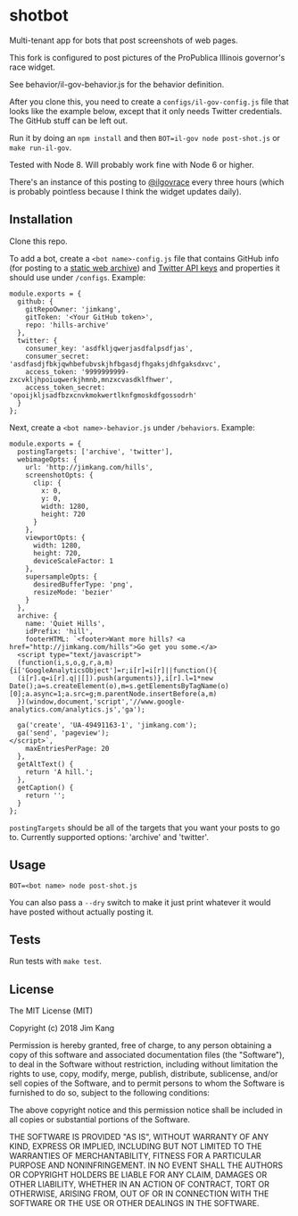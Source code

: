 shotbot
=============

Multi-tenant app for bots that post screenshots of web pages.

This fork is configured to post pictures of the ProPublica Illinois governor's race widget.

See behavior/il-gov-behavior.js for the behavior definition.

After you clone this, you need to create a `configs/il-gov-config.js` file that looks like the example below, except that it only needs Twitter credentials. The GitHub stuff can be left out.

Run it by doing an `npm install` and then `BOT=il-gov node post-shot.js` or `make run-il-gov`.

Tested with Node 8. Will probably work fine with Node 6 or higher.

There's an instance of this posting to [@ilgovrace](https://twitter.com/ilgovrace) every three hours (which is probably pointless because I think the widget updates daily).

Installation
------------

Clone this repo.

To add a bot, create a `<bot name>-config.js` file that contains GitHub info (for posting to a [static web archive](http://jimkang.com/weblog/articles/platform-free-bots/)) and [Twitter API keys](https://gist.github.com/jimkang/34d16247b40097d8cace) and properties it should use under `/configs`. Example:

    module.exports = {
      github: {
        gitRepoOwner: 'jimkang',
        gitToken: '<Your GitHub token>',
        repo: 'hills-archive'
      },
      twitter: {
        consumer_key: 'asdfkljqwerjasdfalpsdfjas',
        consumer_secret: 'asdfasdjfbkjqwhbefubvskjhfbgasdjfhgaksjdhfgaksdxvc',
        access_token: '9999999999-zxcvkljhpoiuqwerkjhmnb,mnzxcvasdklfhwer',
        access_token_secret: 'opoijkljsadfbzxcnvkmokwertlknfgmoskdfgossodrh'
      }
    };

Next, create a `<bot name>-behavior.js` under `/behaviors`. Example:

    module.exports = {
      postingTargets: ['archive', 'twitter'],      
      webimageOpts: {
        url: 'http://jimkang.com/hills',
        screenshotOpts: {
          clip: {
            x: 0,
            y: 0,
            width: 1280,
            height: 720
          }
        },
        viewportOpts: {
          width: 1280,
          height: 720,
          deviceScaleFactor: 1
        },
        supersampleOpts: {
          desiredBufferType: 'png',
          resizeMode: 'bezier'
        }
      },
      archive: {
        name: 'Quiet Hills',
        idPrefix: 'hill',
        footerHTML: `<footer>Want more hills? <a href="http://jimkang.com/hills">Go get you some.</a>
      <script type="text/javascript">
      (function(i,s,o,g,r,a,m){i['GoogleAnalyticsObject']=r;i[r]=i[r]||function(){
      (i[r].q=i[r].q||[]).push(arguments)},i[r].l=1*new Date();a=s.createElement(o),m=s.getElementsByTagName(o)[0];a.async=1;a.src=g;m.parentNode.insertBefore(a,m)
      })(window,document,'script','//www.google-analytics.com/analytics.js','ga');

      ga('create', 'UA-49491163-1', 'jimkang.com');
      ga('send', 'pageview');
    </script>`,
        maxEntriesPerPage: 20
      },
      getAltText() {
        return 'A hill.';
      },
      getCaption() {
        return '';
      }
    };

`postingTargets` should be all of the targets that you want your posts to go to. Currently supported options: 'archive' and 'twitter'.

Usage
-----

    BOT=<bot name> node post-shot.js

You can also pass a `--dry` switch to make it just print whatever it would have posted without actually posting it.

Tests
-----

Run tests with `make test`.

License
-------

The MIT License (MIT)

Copyright (c) 2018 Jim Kang

Permission is hereby granted, free of charge, to any person obtaining a copy
of this software and associated documentation files (the "Software"), to deal
in the Software without restriction, including without limitation the rights
to use, copy, modify, merge, publish, distribute, sublicense, and/or sell
copies of the Software, and to permit persons to whom the Software is
furnished to do so, subject to the following conditions:

The above copyright notice and this permission notice shall be included in
all copies or substantial portions of the Software.

THE SOFTWARE IS PROVIDED "AS IS", WITHOUT WARRANTY OF ANY KIND, EXPRESS OR
IMPLIED, INCLUDING BUT NOT LIMITED TO THE WARRANTIES OF MERCHANTABILITY,
FITNESS FOR A PARTICULAR PURPOSE AND NONINFRINGEMENT. IN NO EVENT SHALL THE
AUTHORS OR COPYRIGHT HOLDERS BE LIABLE FOR ANY CLAIM, DAMAGES OR OTHER
LIABILITY, WHETHER IN AN ACTION OF CONTRACT, TORT OR OTHERWISE, ARISING FROM,
OUT OF OR IN CONNECTION WITH THE SOFTWARE OR THE USE OR OTHER DEALINGS IN
THE SOFTWARE.
